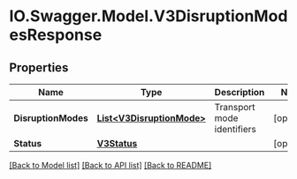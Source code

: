 # IO.Swagger.Model.V3DisruptionModesResponse
## Properties

Name | Type | Description | Notes
------------ | ------------- | ------------- | -------------
**DisruptionModes** | [**List&lt;V3DisruptionMode&gt;**](V3DisruptionMode.md) | Transport mode identifiers | [optional] 
**Status** | [**V3Status**](V3Status.md) |  | [optional] 

[[Back to Model list]](../README.md#documentation-for-models) [[Back to API list]](../README.md#documentation-for-api-endpoints) [[Back to README]](../README.md)

